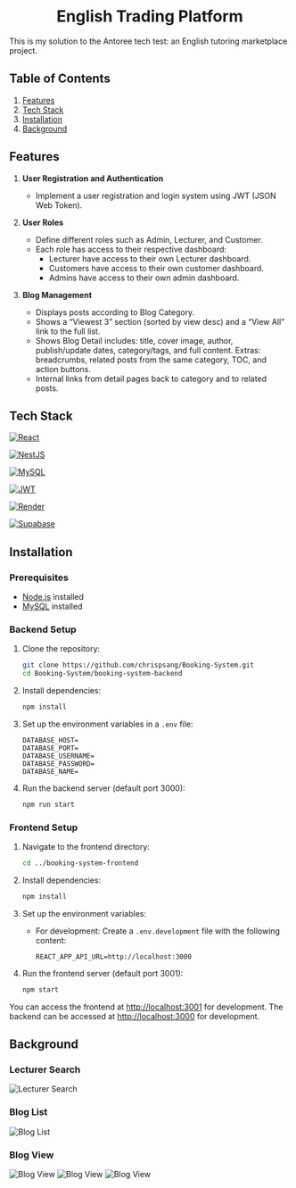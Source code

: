 <h1 align="center">English Trading Platform</h1>

This is my solution to the Antoree tech test: an English tutoring marketplace project.

## Table of Contents
1. [Features](#features)
2. [Tech Stack](#tech-stack)
3. [Installation](#installation)
4. [Background](#background)

## Features

1. **User Registration and Authentication**
    - Implement a user registration and login system using JWT (JSON Web Token).
  
2. **User Roles**
    - Define different roles such as Admin, Lecturer, and Customer.
    - Each role has access to their respective dashboard:
        - Lecturer  have access to their own Lecturer dashboard.
        - Customers have access to their own customer dashboard.
        - Admins have access to their own admin dashboard.
3. **Blog Management**
   - Displays posts according to Blog Category.
   - Shows a “Viewest 3” section (sorted by view desc) and a “View All” link to the full list.
   - Shows Blog Detail includes: title, cover image, author, publish/update dates, category/tags, and full content. Extras:       breadcrumbs, related posts from the same category, TOC, and action buttons.
   - Internal links from detail pages back to category and to related posts.


## Tech Stack

[![React](https://img.shields.io/badge/React-61DAFB?style=for-the-badge&logo=react&logoColor=white)](https://reactjs.org/)

[![NestJS](https://img.shields.io/badge/NestJS-E0234E?style=for-the-badge&logo=nestjs&logoColor=white)](https://nestjs.com/)

[![MySQL](https://img.shields.io/badge/MySQL-336791?style=for-the-badge&logo=mysql&logoColor=white)](https://www.mysql.org/)

[![JWT](https://img.shields.io/badge/JWT-000000?style=for-the-badge&logo=jsonwebtokens&logoColor=white)](https://jwt.io/)

[![Render](https://img.shields.io/badge/Render-0468D7?style=for-the-badge&logo=render&logoColor=white)](https://render.com/)

[![Supabase](https://img.shields.io/badge/Supabase-3ECF8E?style=for-the-badge&logo=supabase&logoColor=white)](https://supabase.io/)

## Installation

### Prerequisites

- [Node.js](https://nodejs.org/) installed
- [MySQL](https://www.mysql.org/) installed

### Backend Setup

1. Clone the repository:
    ```sh
    git clone https://github.com/chrispsang/Booking-System.git
    cd Booking-System/booking-system-backend
    ```

2. Install dependencies:
    ```sh
    npm install
    ```

3. Set up the environment variables in a `.env` file:
    ```plaintext
    DATABASE_HOST=
    DATABASE_PORT=
    DATABASE_USERNAME=
    DATABASE_PASSWORD=
    DATABASE_NAME=
    ```

4. Run the backend server (default port 3000):
    ```sh
    npm run start
    ```

### Frontend Setup

1. Navigate to the frontend directory:
    ```sh
    cd ../booking-system-frontend
    ```

2. Install dependencies:
    ```sh
    npm install
    ```

3. Set up the environment variables:
    - For development: Create a `.env.development` file with the following content:
      ```plaintext
      REACT_APP_API_URL=http://localhost:3000
      ```
      
4. Run the frontend server (default port 3001):
    ```sh
    npm start
    ```

You can access the frontend at [http://localhost:3001](http://localhost:3001) for development. The backend can be accessed at [http://localhost:3000](http://localhost:3000) for development.

## Background
### Lecturer Search 
![Lecturer Search](./background/lecturer.png)
### Blog List
![Blog List](./background/bloglist.png)
### Blog View
![Blog View](./background/blogdetail1.png)
![Blog View](./background/blogdetail2.png)
![Blog View](./background/blogdetail3.png)
